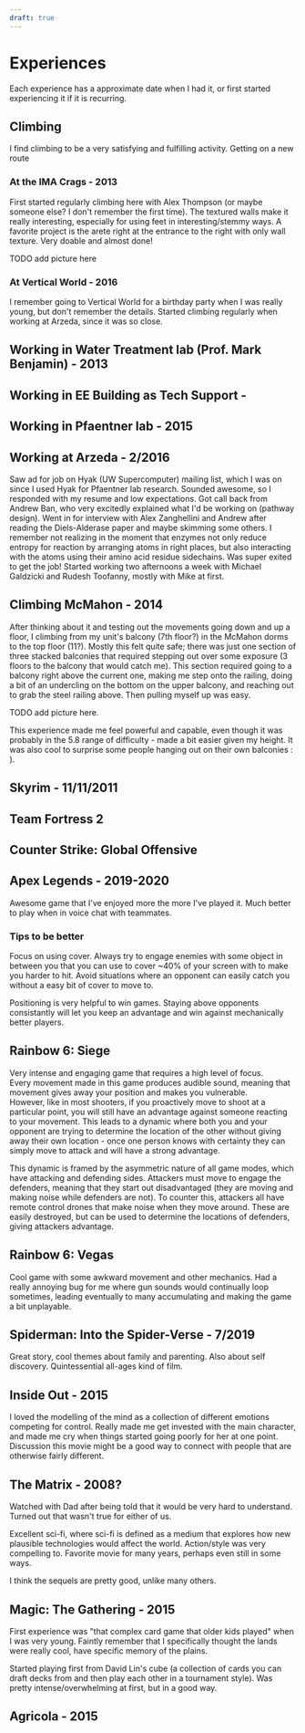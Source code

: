 ```yaml
---
draft: true
---
```


# Experiences

Each experience has a approximate date when I had it, or first started
experiencing it if it is recurring.


## Climbing

I find climbing to be a very satisfying and fulfilling activity.
Getting on a new route 

### At the IMA Crags - 2013

First started regularly climbing here with Alex Thompson (or maybe someone else?
I don't remember the first time).  The textured walls make it really
interesting, especially for using feet in interesting/stemmy ways.  A favorite
project is the arete right at the entrance to the right with only wall texture.
Very doable and almost done!

TODO add picture here


### At Vertical World - 2016

I remember going to Vertical World for a birthday party when I was really young,
but don't remember the details.  Started climbing regularly when working at
Arzeda, since it was so close.


## Working in Water Treatment lab (Prof. Mark Benjamin) - 2013


## Working in EE Building as Tech Support - 


## Working in Pfaentner lab - 2015


## Working at Arzeda - 2/2016

Saw ad for job on Hyak (UW Supercomputer) mailing list, which I was on since I
used Hyak for Pfaentner lab research.  Sounded awesome, so I responded with my
resume and low expectations.  Got call back from Andrew Ban, who very excitedly
explained what I'd be working on (pathway design).  Went in for interview with
Alex Zanghellini and Andrew after reading the Diels-Alderase paper and maybe
skimming some others.  I remember not realizing in the moment that enzymes not
only reduce entropy for reaction by arranging atoms in right places, but also
interacting with the atoms using their amino acid residue sidechains.  Was super
exited to get the job!  Started working two afternoons a week with Michael
Galdzicki and Rudesh Toofanny, mostly with Mike at first.  


## Climbing McMahon - 2014

After thinking about it and testing out the movements going down and up a floor,
I climbing from my unit's balcony (7th floor?) in the McMahon dorms to the top
floor (11?).  Mostly this felt quite safe; there was just one section of three
stacked balconies that required stepping out over some exposure (3 floors to the
balcony that would catch me).  This section required going to a balcony right
above the current one, making me step onto the railing, doing a bit of an
undercling on the bottom on the upper balcony, and reaching out to grab the
steel railing above.  Then pulling myself up was easy.

TODO add picture here.

This experience made me feel powerful and capable, even though it was probably
in the 5.8 range of difficulty - made a bit easier given my height.  It was also
cool to surprise some people hanging out on their own balconies : ).  

## Skyrim - 11/11/2011

## Team Fortress 2

## Counter Strike: Global Offensive

## Apex Legends - 2019-2020

Awesome game that I've enjoyed more the more I've played it.  Much better to play
when in voice chat with teammates.

### Tips to be better

Focus on using cover.  Always try to engage enemies with some object in between you
that you can use to cover ~40% of your screen with to make you harder to hit.  Avoid
situations where an opponent can easily catch you without a easy bit of cover to
move to.

Positioning is very helpful to win games.  Staying above opponents consistantly will
let you keep an advantage and win against mechanically better players.

## Rainbow 6: Siege

Very intense and engaging game that requires a high level of focus.  
Every movement made in this game produces audible sound, meaning that movement
gives away your position and makes you vulnerable.  
However, like in most shooters, if you proactively move to shoot at a particular
point, you will still have an advantage against someone reacting to your
movement.
This leads to a dynamic where both you and your opponent are trying to determine
the location of the other without giving away their own location - once one
person knows with certainty they can simply move to attack and will have a
strong advantage.

This dynamic is framed by the asymmetric nature of all game modes, which have
attacking and defending sides.
Attackers must move to engage the defenders, meaning that they start out
disadvantaged (they are moving and making noise while defenders are not). 
To counter this, attackers all have remote control drones that make noise when
they move around. 
These are easily destroyed, but can be used to determine the locations of
defenders, giving attackers advantage.


## Rainbow 6: Vegas

Cool game with some awkward movement and other mechanics.  Had a really annoying
bug for me where gun sounds would continually loop sometimes, leading eventually
to many accumulating and making the game a bit unplayable.  


## Spiderman: Into the Spider-Verse - 7/2019

Great story, cool themes about family and parenting.  Also about self discovery.
Quintessential all-ages kind of film.


## Inside Out - 2015

I loved the modelling of the mind as a collection of different emotions
competing for control.  Really made me get invested with the main character, and
made me cry when things started going poorly for her at one point.  Discussion
this movie might be a good way to connect with people that are otherwise fairly
different.  


## The Matrix - 2008?

Watched with Dad after being told that it would be very hard to understand.
Turned out that wasn't true for either of us.

Excellent sci-fi, where sci-fi is defined as a medium that explores how new
plausible technologies would affect the world.  Action/style was very compelling
to.  Favorite movie for many years, perhaps even still in some ways.

I think the sequels are pretty good, unlike many others.


## Magic: The Gathering - 2015

First experience was "that complex card game that older kids played" when I was
very young.  Faintly remember that I specifically thought the lands were
really cool, have specific memory of the plains.  

Started playing first from David Lin's cube (a collection of cards you can draft
decks from and then play each other in a tournament style).  Was pretty
intense/overwhelming at first, but in a good way.  


## Agricola - 2015

## 
